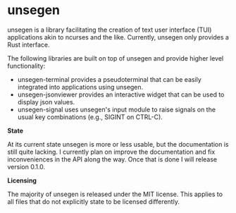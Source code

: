 unsegen
=======

unsegen is a library facilitating the creation of text user interface (TUI) applications akin to ncurses and the like.
Currently, unsegen only provides a Rust interface.

The following libraries are built on top of unsegen and provide higher level functionality:

* unsegen-terminal provides a pseudoterminal that can be easily integrated into applications using unsegen.
* unsegen-jsonviewer provides an interactive widget that can be used to display json values.
* unsegen-signal uses unsegen's input module to raise signals on the usual key combinations (e.g., SIGINT on CTRL-C).

**State**

At its current state unsegen is more or less usable, but the documentation is still quite lacking.
I currently plan on improve the documentation and fix inconveniences in the API along the way.
Once that is done I will release version 0.1.0.

**Licensing**

The majority of unsegen is released under the MIT license. This applies to all files that do not explicitly state to be licensed differently.
